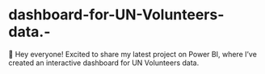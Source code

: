 # dashboard-for-UN-Volunteers-data.-
🚀 Hey everyone! Excited to share my latest project on Power BI, where I’ve created an interactive dashboard for UN Volunteers data.
